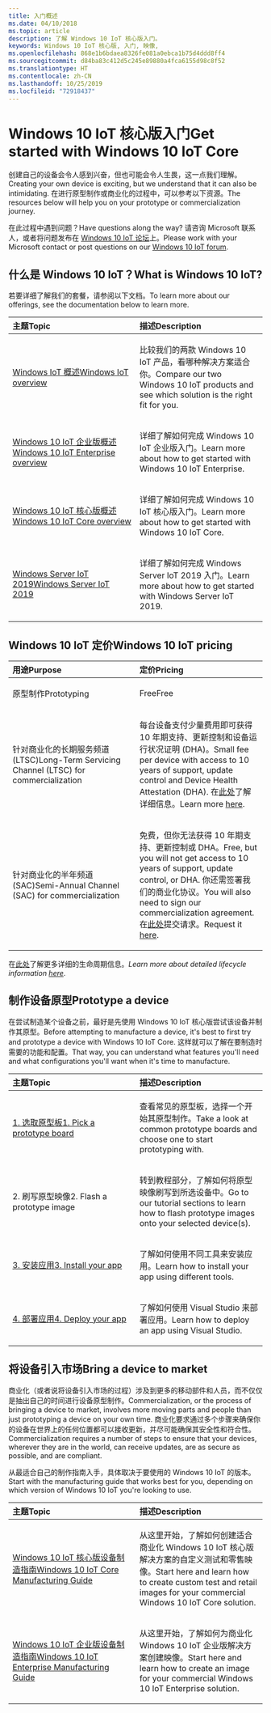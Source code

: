 ```yaml
---
title: 入门概述
ms.date: 04/10/2018
ms.topic: article
description: 了解 Windows 10 IoT 核心版入门。
keywords: Windows 10 IoT 核心版, 入门, 映像,
ms.openlocfilehash: 868e1b6bdaea8326fe081a0ebca1b75d4ddd8ff4
ms.sourcegitcommit: d84ba83c412d5c245e89880a4fca6155d98c8f52
ms.translationtype: HT
ms.contentlocale: zh-CN
ms.lasthandoff: 10/25/2019
ms.locfileid: "72918437"
---
```

# <a name="get-started-with-windows-10-iot-core"></a><span data-ttu-id="28fcc-104">Windows 10 IoT 核心版入门</span><span class="sxs-lookup"><span data-stu-id="28fcc-104">Get started with Windows 10 IoT Core</span></span>

<span data-ttu-id="28fcc-105">创建自己的设备会令人感到兴奋，但也可能会令人生畏，这一点我们理解。</span><span class="sxs-lookup"><span data-stu-id="28fcc-105">Creating your own device is exciting, but we understand that it can also be intimidating.</span></span> <span data-ttu-id="28fcc-106">在进行原型制作或商业化的过程中，可以参考以下资源。</span><span class="sxs-lookup"><span data-stu-id="28fcc-106">The resources below will help you on your prototype or commercialization journey.</span></span> 

<span data-ttu-id="28fcc-107">在此过程中遇到问题？</span><span class="sxs-lookup"><span data-stu-id="28fcc-107">Have questions along the way?</span></span> <span data-ttu-id="28fcc-108">请咨询 Microsoft 联系人，或者将问题发布在 [Windows 10 IoT 论坛](https://social.msdn.microsoft.com/forums/en-US/home?forum=WindowsIoT)上。</span><span class="sxs-lookup"><span data-stu-id="28fcc-108">Please work with your Microsoft contact or post questions on our [Windows 10 IoT forum](https://social.msdn.microsoft.com/forums/en-US/home?forum=WindowsIoT).</span></span>

## <a name="what-is-windows-10-iot"></a><span data-ttu-id="28fcc-109">什么是 Windows 10 IoT？</span><span class="sxs-lookup"><span data-stu-id="28fcc-109">What is Windows 10 IoT?</span></span>

<span data-ttu-id="28fcc-110">若要详细了解我们的套餐，请参阅以下文档。</span><span class="sxs-lookup"><span data-stu-id="28fcc-110">To learn more about our offerings, see the documentation below to learn more.</span></span> 

<table>
<colgroup>
<col width="50%" />
<col width="50%" />
</colgroup>
<thead>
<tr class="header">
<th align="left"><span data-ttu-id="28fcc-111">主题</span><span class="sxs-lookup"><span data-stu-id="28fcc-111">Topic</span></span></th>
<th align="left"><span data-ttu-id="28fcc-112">描述</span><span class="sxs-lookup"><span data-stu-id="28fcc-112">Description</span></span></th>
</tr>
</thead>
<tbody>

<tr class="odd">
<td align="left"><p><span data-ttu-id="28fcc-113"><a href="windows-iot.md" data-raw-source="[Windows IoT Overview](windows-iot.md)">Windows IoT 概述</a></span><span class="sxs-lookup"><span data-stu-id="28fcc-113"><a href="windows-iot.md" data-raw-source="[Windows IoT Overview](windows-iot.md)">Windows IoT overview</a></span></span></p></td>
<td align="left"><p><span data-ttu-id="28fcc-114">比较我们的两款 Windows 10 IoT 产品，看哪种解决方案适合你。</span><span class="sxs-lookup"><span data-stu-id="28fcc-114">Compare our two Windows 10 IoT products and see which solution is the right fit for you.</span></span></p></td>
</tr>

<tr class="odd">
<td align="left"><p><span data-ttu-id="28fcc-115"><a href="windows-iot-enterprise.md" data-raw-source="[Windows 10 IoT Enterprise Overview](windows-iot-enterprise.md)">Windows 10 IoT 企业版概述</a></span><span class="sxs-lookup"><span data-stu-id="28fcc-115"><a href="windows-iot-enterprise.md" data-raw-source="[Windows 10 IoT Enterprise Overview](windows-iot-enterprise.md)">Windows 10 IoT Enterprise overview</a></span></span></p></td>
<td align="left"><p><span data-ttu-id="28fcc-116">详细了解如何完成 Windows 10 IoT 企业版入门。</span><span class="sxs-lookup"><span data-stu-id="28fcc-116">Learn more about how to get started with Windows 10 IoT Enterprise.</span></span></p></td>
</tr>

<tr class="odd">
<td align="left"><p><span data-ttu-id="28fcc-117"><a href="windows-iot-core.md" data-raw-source="[Windows 10 IoT Core Overview](windows-iot-core.md)">Windows 10 IoT 核心版概述</a></span><span class="sxs-lookup"><span data-stu-id="28fcc-117"><a href="windows-iot-core.md" data-raw-source="[Windows 10 IoT Core Overview](windows-iot-core.md)">Windows 10 IoT Core overview</a></span></span></p></td>
<td align="left"><p><span data-ttu-id="28fcc-118">详细了解如何完成 Windows 10 IoT 核心版入门。</span><span class="sxs-lookup"><span data-stu-id="28fcc-118">Learn more about how to get started with Windows 10 IoT Core.</span></span></p></td>
</tr>

<tr class="odd">
  <td align="left"><p><span data-ttu-id="28fcc-119"><a href="windows-server.md" data-raw-source="[Windows Server IoT 2019](https://docs.microsoft.com/en-us/windows/iot-core/windows-server)">Windows Server IoT 2019</a></span><span class="sxs-lookup"><span data-stu-id="28fcc-119"><a href="windows-server.md" data-raw-source="[Windows Server IoT 2019](https://docs.microsoft.com/en-us/windows/iot-core/windows-server)">Windows Server IoT 2019</a></span></span></p></td>
<td align="left"><p><span data-ttu-id="28fcc-120">详细了解如何完成 Windows Server IoT 2019 入门。</span><span class="sxs-lookup"><span data-stu-id="28fcc-120">Learn more about how to get started with Windows Server IoT 2019.</span></span></p></td>
</tr>

</tbody>
</table>

## <a name="windows-10-iot-pricing"></a><span data-ttu-id="28fcc-121">Windows 10 IoT 定价</span><span class="sxs-lookup"><span data-stu-id="28fcc-121">Windows 10 IoT pricing</span></span>

<table>
<colgroup>
<col width="50%" />
<col width="50%" />
</colgroup>
<thead>
<tr class="header">
<th align="left"><span data-ttu-id="28fcc-122">用途</span><span class="sxs-lookup"><span data-stu-id="28fcc-122">Purpose</span></span></th>
<th align="left"><span data-ttu-id="28fcc-123">定价</span><span class="sxs-lookup"><span data-stu-id="28fcc-123">Pricing</span></span></th>
</tr>
</thead>
<tbody>

<tr class="odd">
<td align="left"><p><span data-ttu-id="28fcc-124">原型制作</span><span class="sxs-lookup"><span data-stu-id="28fcc-124">Prototyping</span></span></p></td>
<td align="left"><p><span data-ttu-id="28fcc-125">Free</span><span class="sxs-lookup"><span data-stu-id="28fcc-125">Free</span></span></p></td>
</tr>

<tr class="odd">
<td align="left"><p><span data-ttu-id="28fcc-126">针对商业化的长期服务频道 (LTSC)</span><span class="sxs-lookup"><span data-stu-id="28fcc-126">Long-Term Servicing Channel (LTSC) for commercialization</span></span></p></td>
<td align="left"><p><span data-ttu-id="28fcc-127">每台设备支付少量费用即可获得 10 年期支持、更新控制和设备运行状况证明 (DHA)。</span><span class="sxs-lookup"><span data-stu-id="28fcc-127">Small fee per device with access to 10 years of support, update control and Device Health Attestation (DHA).</span></span> <span data-ttu-id="28fcc-128">在<a href="https://docs.microsoft.com/windows-hardware/manufacture/iot/iotcoreservicesoverview" data-raw-source="[here](https://docs.microsoft.com/windows-hardware/manufacture/iot/iotcoreservicesoverview)">此处</a>了解详细信息。</span><span class="sxs-lookup"><span data-stu-id="28fcc-128">Learn more <a href="https://docs.microsoft.com/windows-hardware/manufacture/iot/iotcoreservicesoverview" data-raw-source="[here](https://docs.microsoft.com/windows-hardware/manufacture/iot/iotcoreservicesoverview)">here</a>.</span></span></p></td>
</tr>

<tr class="odd">
<td align="left"><p><span data-ttu-id="28fcc-129">针对商业化的半年频道 (SAC)</span><span class="sxs-lookup"><span data-stu-id="28fcc-129">Semi-Annual Channel (SAC) for commercialization</span></span></p></td>
<td align="left"><p><span data-ttu-id="28fcc-130">免费，但你无法获得 10 年期支持、更新控制或 DHA。</span><span class="sxs-lookup"><span data-stu-id="28fcc-130">Free, but you will not get access to 10 years of support, update control, or DHA.</span></span> <span data-ttu-id="28fcc-131">你还需签署我们的商业化协议。</span><span class="sxs-lookup"><span data-stu-id="28fcc-131">You will also need to sign our commercialization agreement.</span></span> <span data-ttu-id="28fcc-132">在<a href="https://www.aka.ms/SAC-agreement">此处</a>提交请求。</span><span class="sxs-lookup"><span data-stu-id="28fcc-132">Request it <a href="https://www.aka.ms/SAC-agreement">here</a>.</span></span></p></td>
</tr>

</tbody>
</table>

<span data-ttu-id="28fcc-133">在[此处](https://support.microsoft.com/en-us/lifecycle/search?alpha=IoT%20Core)了解更多详细的生命周期信息<i></i>。</span><span class="sxs-lookup"><span data-stu-id="28fcc-133"><i>Learn more about detailed lifecycle information [here](https://support.microsoft.com/en-us/lifecycle/search?alpha=IoT%20Core)</i>.</span></span>

## <a name="prototype-a-device"></a><span data-ttu-id="28fcc-134">制作设备原型</span><span class="sxs-lookup"><span data-stu-id="28fcc-134">Prototype a device</span></span>

<span data-ttu-id="28fcc-135">在尝试制造某个设备之前，最好是先使用 Windows 10 IoT 核心版尝试该设备并制作其原型。</span><span class="sxs-lookup"><span data-stu-id="28fcc-135">Before attempting to manufacture a device, it's best to first try and prototype a device with Windows 10 IoT Core.</span></span> <span data-ttu-id="28fcc-136">这样就可以了解在要制造时需要的功能和配置。</span><span class="sxs-lookup"><span data-stu-id="28fcc-136">That way, you can understand what features you'll need and what configurations you'll want when it's time to manufacture.</span></span>

<table>
<colgroup>
<col width="50%" />
<col width="50%" />
</colgroup>
<thead>
<tr class="header">
<th align="left"><span data-ttu-id="28fcc-137">主题</span><span class="sxs-lookup"><span data-stu-id="28fcc-137">Topic</span></span></th>
<th align="left"><span data-ttu-id="28fcc-138">描述</span><span class="sxs-lookup"><span data-stu-id="28fcc-138">Description</span></span></th>
</tr>
</thead>
<tbody>

<tr class="odd">
<td align="left"><p><span data-ttu-id="28fcc-139"><a href="https://docs.microsoft.com/en-us/windows/iot-core/tutorials/quickstarter/PrototypeBoards"
>1. 选取原型板</a></span><span class="sxs-lookup"><span data-stu-id="28fcc-139"><a href="https://docs.microsoft.com/en-us/windows/iot-core/tutorials/quickstarter/PrototypeBoards"
>1. Pick a prototype board</a></span></span></p></td>
<td align="left"><p><span data-ttu-id="28fcc-140">查看常见的原型板，选择一个开始其原型制作。</span><span class="sxs-lookup"><span data-stu-id="28fcc-140">Take a look at common prototype boards and choose one to start prototyping with.</span></span></p></td>
</tr>

<tr class="odd">
<td align="left"><p><span data-ttu-id="28fcc-141">2. 刷写原型映像</span><span class="sxs-lookup"><span data-stu-id="28fcc-141">2. Flash a prototype image</span></span></p></td>
<td align="left"><p><span data-ttu-id="28fcc-142">转到教程部分，了解如何将原型映像刷写到所选设备中。</span><span class="sxs-lookup"><span data-stu-id="28fcc-142">Go to our tutorial sections to learn how to flash prototype images onto your selected device(s).</span></span> </p></td>
</tr>

<tr class="odd">
<td align="left"><p><span data-ttu-id="28fcc-143"><a href="https://docs.microsoft.com/en-us/windows/iot-core/develop-your-app/appinstaller">3. 安装应用</a></span><span class="sxs-lookup"><span data-stu-id="28fcc-143"><a href="https://docs.microsoft.com/en-us/windows/iot-core/develop-your-app/appinstaller">3. Install your app</a></span></span></p></td>
<td align="left"><p><span data-ttu-id="28fcc-144">了解如何使用不同工具来安装应用。</span><span class="sxs-lookup"><span data-stu-id="28fcc-144">Learn how to install your app using different tools.</span></span></p></td>
</tr>

<tr class="odd">
<td align="left"><p><span data-ttu-id="28fcc-145"><a href="https://docs.microsoft.com/en-us/windows/iot-core/develop-your-app/appdeployment">4. 部署应用</a></span><span class="sxs-lookup"><span data-stu-id="28fcc-145"><a href="https://docs.microsoft.com/en-us/windows/iot-core/develop-your-app/appdeployment">4. Deploy your app</a></span></span></p></td>
<td align="left"><p><span data-ttu-id="28fcc-146">了解如何使用 Visual Studio 来部署应用。</span><span class="sxs-lookup"><span data-stu-id="28fcc-146">Learn how to deploy an app using Visual Studio.</span></span></p></td>
</tr>

</tbody>
</table>

## <a name="bring-a-device-to-market"></a><span data-ttu-id="28fcc-147">将设备引入市场</span><span class="sxs-lookup"><span data-stu-id="28fcc-147">Bring a device to market</span></span>

<span data-ttu-id="28fcc-148">商业化（或者说将设备引入市场的过程）涉及到更多的移动部件和人员，而不仅仅是抽出自己的时间进行设备原型制作。</span><span class="sxs-lookup"><span data-stu-id="28fcc-148">Commercialization, or the process of bringing a device to market, involves more moving parts and people than just prototyping a device on your own time.</span></span> <span data-ttu-id="28fcc-149">商业化要求通过多个步骤来确保你的设备在世界上的任何位置都可以接收更新，并尽可能确保其安全性和符合性。</span><span class="sxs-lookup"><span data-stu-id="28fcc-149">Commercialization requires a number of steps to ensure that your devices, wherever they are in the world, can receive updates, are as secure as possible, and are compliant.</span></span> 

<span data-ttu-id="28fcc-150">从最适合自己的制作指南入手，具体取决于要使用的 Windows 10 IoT 的版本。</span><span class="sxs-lookup"><span data-stu-id="28fcc-150">Start with the manufacturing guide that works best for you, depending on which version of Windows 10 IoT you're looking to use.</span></span>

<table>
<colgroup>
<col width="50%" />
<col width="50%" />
</colgroup>
<thead>
<tr class="header">
<th align="left"><span data-ttu-id="28fcc-151">主题</span><span class="sxs-lookup"><span data-stu-id="28fcc-151">Topic</span></span></th>
<th align="left"><span data-ttu-id="28fcc-152">描述</span><span class="sxs-lookup"><span data-stu-id="28fcc-152">Description</span></span></th>
</tr>
</thead>
<tbody>

<tr class="odd">
<td align="left"><p><span data-ttu-id="28fcc-153"><a href="https://docs.microsoft.com/en-us/windows-hardware/manufacture/iot/iot-core-manufacturing-guide"
>Windows 10 IoT 核心版设备制造指南</a></span><span class="sxs-lookup"><span data-stu-id="28fcc-153"><a href="https://docs.microsoft.com/en-us/windows-hardware/manufacture/iot/iot-core-manufacturing-guide"
>Windows 10 IoT Core Manufacturing Guide</a></span></span></p></td>
<td align="left"><p><span data-ttu-id="28fcc-154">从这里开始，了解如何创建适合商业化 Windows 10 IoT 核心版解决方案的自定义测试和零售映像。</span><span class="sxs-lookup"><span data-stu-id="28fcc-154">Start here and learn how to create custom test and retail images for your commercial Windows 10 IoT Core solution.</span></span></p></td>
</tr>

<tr class="odd">
<td align="left"><p><span data-ttu-id="28fcc-155"><a href="https://docs.microsoft.com/en-us/windows-hardware/manufacture/desktop/iot-ent-overview">Windows 10 IoT 企业版设备制造指南</a></span><span class="sxs-lookup"><span data-stu-id="28fcc-155"><a href="https://docs.microsoft.com/en-us/windows-hardware/manufacture/desktop/iot-ent-overview">Windows 10 IoT Enterprise Manufacturing Guide</a></span></span></p></td>
<td align="left"><p><span data-ttu-id="28fcc-156">从这里开始，了解如何为商业化 Windows 10 IoT 企业版解决方案创建映像。</span><span class="sxs-lookup"><span data-stu-id="28fcc-156">Start here and learn how to create an image for your commercial Windows 10 IoT Enterprise solution.</span></span></p></td>
</tr>

</tbody>
</table>
